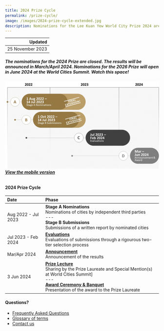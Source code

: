 ```yaml
---
title: 2024 Prize Cycle
permalink: /prize-cycle/
image: /images/2024-prize-cycle-extended.jpg
description: Nominations for the Lee Kuan Yew World City Prize 2024 are closed. The results will be announced in March/April 2024. Watch this space! 
---
```


| Updated |
|---:|
| 25 November 2023 |

##### The nominations for the 2024 Prize are closed. The results will be announced in March/April 2024. Nominations for the 2026 Prize will open in June 2024 at the World Cities Summit. Watch this space! 

###### ![2024 Prize cycle](/images/2024-prize-cycle-extended.jpg)**[View the mobile version](/images/2024-prize-cycle-mobile-extended.jpg/)**

#### **2024 Prize Cycle**

| Date | Phase |
| :--- | :--- |
| Aug 2022 - Jul 2023 | **Stage A Nominations** <br> Nominations of cities by independent third parties <br> --- <br> **Stage B Submissions** <br> Submissions of a written report by nominated cities |
| Jul 2023 - Feb 2024 | **[Evaluations](/evaluations/)** <br> Evaluations of submissions through a rigourous two-tier selection process |
| Mar/Apr 2024 | **[Announcement](/award/)** <br> Announcement of the results |
| 3 Jun 2024 | **[Prize Lecture](/award/)** <br> Sharing by the Prize Laureate and Special Mention(s) at World Cities Summit] <br> --- <br> **[Award Ceremony & Banquet](/award/)** <br> Presentation of the award to the Prize Laureate |

#### **Questions?**

- [Frequently Asked Questions](/faq/)
- [Glossary of terms](/glossary/)
- [Contact us](/feedback/)
